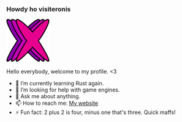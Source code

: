 ### Howdy ho visiteronis

![Logo](Logo112.png  "Logo")

<!--
**eXodiquas/eXodiquas** is a ✨ _special_ ✨ repository because its `README.md` (this file) appears on your GitHub profile.
-->

Hello everybody, welcome to my profile. <3

- 🌱 I’m currently learning Rust again.
- 🤔 I’m looking for help with game engines.
- 💬 Ask me about anything.
- 📫 How to reach me: [My website](https://www.exodiquas.eu)
- ⚡ Fun fact: 2 plus 2 is four, minus one that's three. Quick maffs!
